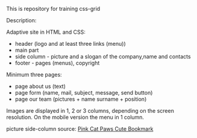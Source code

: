 This is repository for training css-grid 

Description:

Adaptive site in HTML and CSS:

- header (logo and at least three links (menu))
- main part
- side column - picture and a slogan of the company,name and contacts
- footer - pages (menus), copyright

Minimum three pages:
- page about us (text)
- page form (name, mail, subject, message, send button)
- page our team (pictures + name surname + position)

Images are displayed in 1, 2 or 3 columns, depending on the screen resolution.
On the mobile version the menu in 1 column.


picture side-column source:
[Pink Cat Paws Cute Bookmark](https://www.canva.com/)
